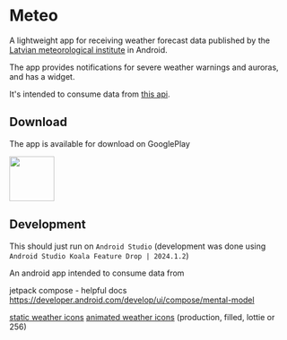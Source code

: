 # Meteo

A lightweight app for receiving weather forecast data published by the [Latvian meteorological institute](https://videscentrs.lvgmc.lv/) in Android.

The app provides notifications for severe weather warnings and auroras, and has a widget.

It's intended to consume data from [this api](https://github.com/kristapsbe/meteo_server).

## Download

The app is available for download on GooglePlay

[<img src="https://play.google.com/intl/en_us/badges/images/generic/en-play-badge.png"
     height="80">](https://play.google.com/store/apps/details?id=lv.kristapsbe.meteo_android)

## Development

This should just run on `Android Studio` (development was done using `Android Studio Koala Feature Drop | 2024.1.2`)

An android app intended to consume data from 

jetpack compose - helpful docs
https://developer.android.com/develop/ui/compose/mental-model

[static weather icons](https://github.com/kristapsbe/WeatherNowIcons)
[animated weather icons](https://github.com/kristapsbe/weather-icons) (production, filled, lottie or 256)
